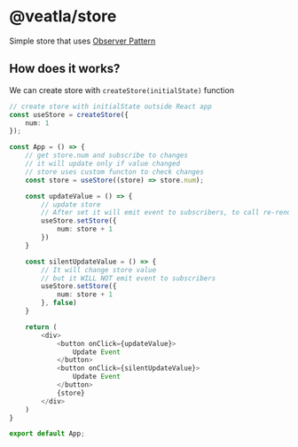 # @veatla/store
Simple store that uses [Observer Pattern](https://en.wikipedia.org/wiki/Observer_pattern)

## How does it works?
We can create store with `createStore(initialState)` function
```ts
// create store with initialState outside React app
const useStore = createStore({
    num: 1
});

const App = () => {
    // get store.num and subscribe to changes
    // it will update only if value changed
    // store uses custom functon to check changes 
    const store = useStore((store) => store.num);

    const updateValue = () => {
        // update store
        // After set it will emit event to subscribers, to call re-render
        useStore.setStore({
            num: store + 1
        })
    }

    const silentUpdateValue = () => {
        // It will change store value
        // but it WILL NOT emit event to subscribers
        useStore.setStore({
            num: store + 1
        }, false)
    }

    return (
        <div>
            <button onClick={updateValue}>
                Update Event
            </button>
            <button onClick={silentUpdateValue}>
                Update Event
            </button>
            {store}
        </div>
    )
}

export default App;
```